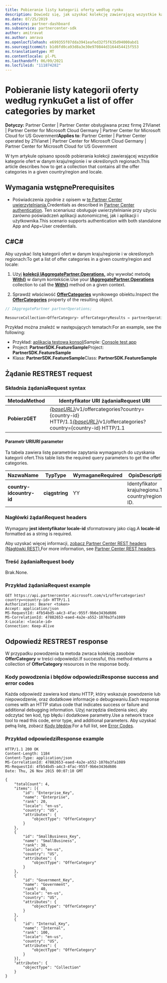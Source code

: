 ```yaml
---
title: Pobieranie listy kategorii oferty według rynku
description: Dowiedz się, jak uzyskać kolekcję zawierającą wszystkie kategorie ofert w danym kraju/regionie oraz informacje o lokalnych lokalizacjach dla wszystkich chmur firmy Microsoft.
ms.date: 07/25/2019
ms.service: partner-dashboard
ms.subservice: partnercenter-sdk
author: amitravat
ms.author: amrava
ms.openlocfilehash: e699355f07dda3941eafed32f5f635d94000abd1
ms.sourcegitcommit: b1d6fd0ca93d8a3e30e970844d3164454415f553
ms.translationtype: MT
ms.contentlocale: pl-PL
ms.lasthandoff: 06/09/2021
ms.locfileid: "111874282"
---
```

# <a name="get-a-list-of-offer-categories-by-market"></a><span data-ttu-id="9803e-103">Pobieranie listy kategorii oferty według rynku</span><span class="sxs-lookup"><span data-stu-id="9803e-103">Get a list of offer categories by market</span></span>

<span data-ttu-id="9803e-104">**Dotyczy:** Partner Center | Partner Center obsługiwana przez firmę 21Vianet | Partner Center for Microsoft Cloud Germany | Partner Center for Microsoft Cloud for US Government</span><span class="sxs-lookup"><span data-stu-id="9803e-104">**Applies to**: Partner Center | Partner Center operated by 21Vianet | Partner Center for Microsoft Cloud Germany | Partner Center for Microsoft Cloud for US Government</span></span>

<span data-ttu-id="9803e-105">W tym artykule opisano sposób pobierania kolekcji zawierającej wszystkie kategorie ofert w danym kraju/regionie i w określonych regionach.</span><span class="sxs-lookup"><span data-stu-id="9803e-105">This article describes how to get a collection that contains all the offer categories in a given country/region and locale.</span></span>

## <a name="prerequisites"></a><span data-ttu-id="9803e-106">Wymagania wstępne</span><span class="sxs-lookup"><span data-stu-id="9803e-106">Prerequisites</span></span>

- <span data-ttu-id="9803e-107">Poświadczenia zgodnie z opisem w [te Partner Center uwierzytelniania.](partner-center-authentication.md)</span><span class="sxs-lookup"><span data-stu-id="9803e-107">Credentials as described in [Partner Center authentication](partner-center-authentication.md).</span></span> <span data-ttu-id="9803e-108">Ten scenariusz obsługuje uwierzytelnianie przy użyciu zarówno poświadczeń aplikacji autonomicznej, jak i aplikacji i użytkownika.</span><span class="sxs-lookup"><span data-stu-id="9803e-108">This scenario supports authentication with both standalone App and App+User credentials.</span></span>

## <a name="c"></a><span data-ttu-id="9803e-109">C\#</span><span class="sxs-lookup"><span data-stu-id="9803e-109">C\#</span></span>

<span data-ttu-id="9803e-110">Aby uzyskać listę kategorii ofert w danym kraju/regionie i w określonych regionach:</span><span class="sxs-lookup"><span data-stu-id="9803e-110">To get a list of offer categories in a given country/region and locale:</span></span>

1. <span data-ttu-id="9803e-111">Użyj [**kolekcji IAggregatePartner.Operations,**](/dotnet/api/microsoft.store.partnercenter.iaggregatepartner) aby wywołać metodę [**With()**](/dotnet/api/microsoft.store.partnercenter.iaggregatepartner.with) w danym kontekście.</span><span class="sxs-lookup"><span data-stu-id="9803e-111">Use your [**IAggregatePartner.Operations**](/dotnet/api/microsoft.store.partnercenter.iaggregatepartner) collection to call the [**With()**](/dotnet/api/microsoft.store.partnercenter.iaggregatepartner.with) method on a given context.</span></span>

2. <span data-ttu-id="9803e-112">Sprawdź właściwość [**OfferCategories**](/dotnet/api/microsoft.store.partnercenter.ipartner.offercategories) wynikowego obiektu.</span><span class="sxs-lookup"><span data-stu-id="9803e-112">Inspect the [**OfferCategories**](/dotnet/api/microsoft.store.partnercenter.ipartner.offercategories) property of the resulting object.</span></span>

``` csharp
// IAggregatePartner partnerOperations;

ResourceCollection<OfferCategory> offerCategoryResults = partnerOperations.With(RequestContextFactory.Instance.Create()).OfferCategories.ByCountry("US").Get();
```

<span data-ttu-id="9803e-113">Przykład można znaleźć w następujących tematach:</span><span class="sxs-lookup"><span data-stu-id="9803e-113">For an example, see the following:</span></span>

- <span data-ttu-id="9803e-114">Przykład: [aplikacja testowa konsoli](console-test-app.md)</span><span class="sxs-lookup"><span data-stu-id="9803e-114">Sample: [Console test app](console-test-app.md)</span></span>
- <span data-ttu-id="9803e-115">Project: **PartnerSDK.FeatureSample**</span><span class="sxs-lookup"><span data-stu-id="9803e-115">Project: **PartnerSDK.FeatureSample**</span></span>
- <span data-ttu-id="9803e-116">Klasa: **PartnerSDK.FeatureSample**</span><span class="sxs-lookup"><span data-stu-id="9803e-116">Class: **PartnerSDK.FeatureSample**</span></span>

## <a name="rest-request"></a><span data-ttu-id="9803e-117">Żądanie REST</span><span class="sxs-lookup"><span data-stu-id="9803e-117">REST request</span></span>

### <a name="request-syntax"></a><span data-ttu-id="9803e-118">Składnia żądania</span><span class="sxs-lookup"><span data-stu-id="9803e-118">Request syntax</span></span>

| <span data-ttu-id="9803e-119">Metoda</span><span class="sxs-lookup"><span data-stu-id="9803e-119">Method</span></span>  | <span data-ttu-id="9803e-120">Identyfikator URI żądania</span><span class="sxs-lookup"><span data-stu-id="9803e-120">Request URI</span></span>                                                                                  |
|---------|----------------------------------------------------------------------------------------------|
| <span data-ttu-id="9803e-121">**Pobierz**</span><span class="sxs-lookup"><span data-stu-id="9803e-121">**GET**</span></span> | <span data-ttu-id="9803e-122">[*{baseURL}*](partner-center-rest-urls.md)/v1/offercategories?country={country-id} HTTP/1.1</span><span class="sxs-lookup"><span data-stu-id="9803e-122">[*{baseURL}*](partner-center-rest-urls.md)/v1/offercategories?country={country-id} HTTP/1.1</span></span> |

#### <a name="uri-parameter"></a><span data-ttu-id="9803e-123">Parametr URI</span><span class="sxs-lookup"><span data-stu-id="9803e-123">URI parameter</span></span>

<span data-ttu-id="9803e-124">Ta tabela zawiera listę parametrów zapytania wymaganych do uzyskania kategorii ofert.</span><span class="sxs-lookup"><span data-stu-id="9803e-124">This table lists the required query parameters to get the offer categories.</span></span>

| <span data-ttu-id="9803e-125">Nazwa</span><span class="sxs-lookup"><span data-stu-id="9803e-125">Name</span></span>           | <span data-ttu-id="9803e-126">Typ</span><span class="sxs-lookup"><span data-stu-id="9803e-126">Type</span></span>       | <span data-ttu-id="9803e-127">Wymagane</span><span class="sxs-lookup"><span data-stu-id="9803e-127">Required</span></span> | <span data-ttu-id="9803e-128">Opis</span><span class="sxs-lookup"><span data-stu-id="9803e-128">Description</span></span>            |
|----------------|------------|----------|------------------------|
| <span data-ttu-id="9803e-129">**country-id**</span><span class="sxs-lookup"><span data-stu-id="9803e-129">**country-id**</span></span> | <span data-ttu-id="9803e-130">**ciąg**</span><span class="sxs-lookup"><span data-stu-id="9803e-130">**string**</span></span> | <span data-ttu-id="9803e-131">Y</span><span class="sxs-lookup"><span data-stu-id="9803e-131">Y</span></span>        | <span data-ttu-id="9803e-132">Identyfikator kraju/regionu.</span><span class="sxs-lookup"><span data-stu-id="9803e-132">The country/region ID.</span></span> |

### <a name="request-headers"></a><span data-ttu-id="9803e-133">Nagłówki żądań</span><span class="sxs-lookup"><span data-stu-id="9803e-133">Request headers</span></span>

<span data-ttu-id="9803e-134">Wymagany **jest identyfikator locale-id** sformatowany jako ciąg.</span><span class="sxs-lookup"><span data-stu-id="9803e-134">A **locale-id** formatted as a string is required.</span></span>

<span data-ttu-id="9803e-135">Aby uzyskać więcej informacji, [zobacz Partner Center REST headers (Nagłówki REST).](headers.md)</span><span class="sxs-lookup"><span data-stu-id="9803e-135">For more information, see [Partner Center REST headers](headers.md).</span></span>

### <a name="request-body"></a><span data-ttu-id="9803e-136">Treść żądania</span><span class="sxs-lookup"><span data-stu-id="9803e-136">Request body</span></span>

<span data-ttu-id="9803e-137">Brak.</span><span class="sxs-lookup"><span data-stu-id="9803e-137">None.</span></span>

### <a name="request-example"></a><span data-ttu-id="9803e-138">Przykład żądania</span><span class="sxs-lookup"><span data-stu-id="9803e-138">Request example</span></span>

```http
GET https://api.partnercenter.microsoft.com/v1/offercategories?country=<country-id> HTTP/1.1
Authorization: Bearer <token>
Accept: application/json
MS-RequestId: 4fb54bd5-a4c3-4fac-955f-9b6e3436d606
MS-CorrelationId: 47882653-eaed-4a2e-a552-1070a3fa1089
X-Locale: <locale-id>
Connection: Keep-Alive
```

## <a name="rest-response"></a><span data-ttu-id="9803e-139">Odpowiedź REST</span><span class="sxs-lookup"><span data-stu-id="9803e-139">REST response</span></span>

<span data-ttu-id="9803e-140">W przypadku powodzenia ta metoda zwraca kolekcję zasobów **OfferCategory** w treści odpowiedzi.</span><span class="sxs-lookup"><span data-stu-id="9803e-140">If successful, this method returns a collection of **OfferCategory** resources in the response body.</span></span>

### <a name="response-success-and-error-codes"></a><span data-ttu-id="9803e-141">Kody powodzenia i błędów odpowiedzi</span><span class="sxs-lookup"><span data-stu-id="9803e-141">Response success and error codes</span></span>

<span data-ttu-id="9803e-142">Każda odpowiedź zawiera kod stanu HTTP, który wskazuje powodzenie lub niepowodzenie, oraz dodatkowe informacje o debugowaniu.</span><span class="sxs-lookup"><span data-stu-id="9803e-142">Each response comes with an HTTP status code that indicates success or failure and additional debugging information.</span></span> <span data-ttu-id="9803e-143">Użyj narzędzia śledzenia sieci, aby odczytać ten kod, typ błędu i dodatkowe parametry.</span><span class="sxs-lookup"><span data-stu-id="9803e-143">Use a network trace tool to read this code, error type, and additional parameters.</span></span> <span data-ttu-id="9803e-144">Aby uzyskać pełną listę, zobacz [Kody błędów](error-codes.md).</span><span class="sxs-lookup"><span data-stu-id="9803e-144">For a full list, see [Error Codes](error-codes.md).</span></span>

### <a name="response-example"></a><span data-ttu-id="9803e-145">Przykład odpowiedzi</span><span class="sxs-lookup"><span data-stu-id="9803e-145">Response example</span></span>

```http
HTTP/1.1 200 OK
Content-Length: 1184
Content-Type: application/json
MS-CorrelationId: 47882653-eaed-4a2e-a552-1070a3fa1089
MS-RequestId: 4fb54bd5-a4c3-4fac-955f-9b6e3436d606
Date: Thu, 26 Nov 2015 00:07:10 GMT

{
    "totalCount": 4,
    "items": [{
        "id": "Enterprise_Key",
        "name": "Enterprise",
        "rank": 20,
        "locale": "en-us",
        "country": "US",
        "attributes": {
            "objectType": "OfferCategory"
        }
    },
    {
        "id": "SmallBusiness_Key",
        "name": "SmallBusiness",
        "rank": 30,
        "locale": "en-us",
        "country": "US",
        "attributes": {
            "objectType": "OfferCategory"
        }
    },
    {
        "id": "Government_Key",
        "name": "Government",
        "rank": 40,
        "locale": "en-us",
        "country": "US",
        "attributes": {
            "objectType": "OfferCategory"
        }
    },
    {
        "id": "Internal_Key",
        "name": "Internal",
        "rank": 100,
        "locale": "en-us",
        "country": "US",
        "attributes": {
            "objectType": "OfferCategory"
        }
    }],
    "attributes": {
        "objectType": "Collection"
    }
}
```
